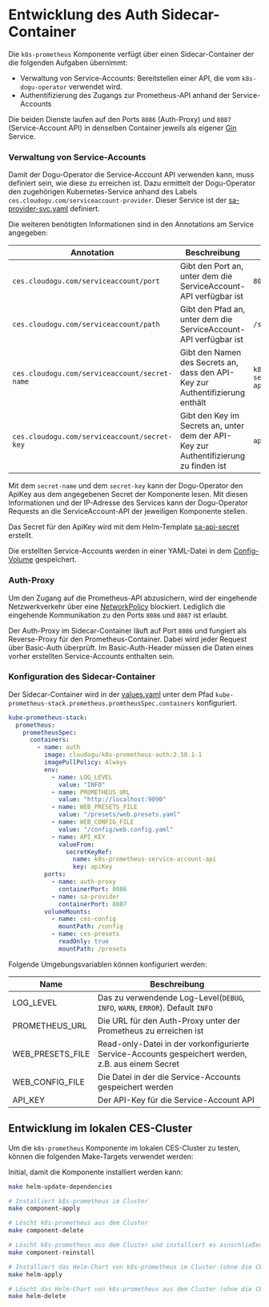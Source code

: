 # Entwicklung des Auth Sidecar-Container

Die `k8s-prometheus` Komponente verfügt über einen Sidecar-Container der die folgenden Aufgaben übernimmt:
 * Verwaltung von Service-Accounts: Bereitstellen einer API, die vom `k8s-dogu-operator` verwendet wird.
 * Authentifizierung des Zugangs zur Prometheus-API anhand der Service-Accounts

Die beiden Dienste laufen auf den Ports `8086` (Auth-Proxy) und `8087` (Service-Account API) in denselben Container jeweils als eigener [Gin](https://github.com/gin-gonic/gin) Service.

### Verwaltung von Service-Accounts
Damit der Dogu-Operator die Service-Account API verwenden kann, muss definiert sein, wie diese zu erreichen ist.
Dazu ermittelt der Dogu-Operator den zugehörigen Kubernetes-Service anhand des Labels `ces.cloudogu.com/serviceaccount-provider`.
Dieser Service ist der [sa-provider-svc.yaml](../../k8s/helm/templates/sa-provider-svc.yaml) definiert.

Die weiteren benötigten Informationen sind in den Annotations am Service angegeben:

| Annotation                                    | Beschreibung                                                                          | Wert                                 |
|-----------------------------------------------|---------------------------------------------------------------------------------------|--------------------------------------|
| `ces.cloudogu.com/serviceaccount/port`        | Gibt den Port an, unter dem die ServiceAccount-API verfügbar ist                      | `8080`                               |
| `ces.cloudogu.com/serviceaccount/path`        | Gibt den Pfad an, unter dem die ServiceAccount-API verfügbar ist                      | `/serviceaccounts`                   |
| `ces.cloudogu.com/serviceaccount/secret-name` | Gibt den Namen des Secrets an, dass den API-Key zur Authentifizierung enthält         | `k8s-prometheus-service-account-api` |
| `ces.cloudogu.com/serviceaccount/secret-key`  | Gibt den Key im Secrets an, unter dem der API-Key zur Authentifizierung zu finden ist | `apiKey`                             |


Mit dem `secret-name` und dem `secret-key` kann der Dogu-Operator den ApiKey aus dem angegebenen Secret der Komponente lesen.
Mit diesen Informationen und der IP-Adresse des Services kann der Dogu-Operator Requests an die ServiceAccount-API der jeweiligen Komponente stellen.

Das Secret für den ApiKey wird mit dem Helm-Template [sa-api-secret](../../k8s/helm/templates/sa-api-secret.yaml) erstellt. 

Die erstellten Service-Accounts werden in einer YAML-Datei in dem [Config-Volume](../../k8s/helm/templates/config-pvc.yaml) gespeichert.

### Auth-Proxy
Um den Zugang auf die Prometheus-API abzusichern, wird der eingehende Netzwerkverkehr über eine [NetworkPolicy](../../k8s/helm/templates/network-policy.yaml) blockiert.
Lediglich die eingehende Kommunikation zu den Ports `8086` und `8087` ist erlaubt.

Der Auth-Proxy im Sidecar-Container läuft auf Port `8086` und fungiert als Reverse-Proxy für den Prometheus-Container.
Dabei wird jeder Request über Basic-Auth überprüft. 
Im Basic-Auth-Header müssen die Daten eines vorher erstellten Service-Accounts enthalten sein.

### Konfiguration des Sidecar-Container
Der Sidecar-Container wird in der [values.yaml](../../k8s/helm/values.yaml) unter dem Pfad `kube-prometheus-stack.prometheus.promtheusSpec.containers` konfiguriert.

```yaml
kube-prometheus-stack:
  prometheus:
    prometheusSpec:
      containers:
        - name: auth
          image: cloudogu/k8s-prometheus-auth:2.50.1-1
          imagePullPolicy: Always
          env:
            - name: LOG_LEVEL
              value: "INFO"
            - name: PROMETHEUS_URL
              value: "http://localhost:9090"
            - name: WEB_PRESETS_FILE
              value: "/presets/web.presets.yaml"
            - name: WEB_CONFIG_FILE
              value: "/config/web.config.yaml"
            - name: API_KEY
              valueFrom:
                secretKeyRef:
                  name: k8s-prometheus-service-account-api
                  key: apiKey
          ports:
            - name: auth-proxy
              containerPort: 8086
            - name: sa-provider
              containerPort: 8087
          volumeMounts:
            - name: ces-config
              mountPath: /config
            - name: ces-presets
              readOnly: true
              mountPath: /presets
```

Folgende Umgebungsvariablen können konfiguriert werden:

| Name              | Beschreibung                                                                                       |
|-------------------|----------------------------------------------------------------------------------------------------|
| LOG_LEVEL         | Das zu verwendende Log-Level(`DEBUG`, `INFO`, `WARN`, `ERROR`). Default `INFO`                     |
| PROMETHEUS_URL    | Die URL für den Auth-Proxy unter der Prometheus zu erreichen ist                                   |
| WEB_PRESETS_FILE  | Read-only-Datei in der vorkonfigurierte Service-Accounts gespeichert werden, z.B. aus einem Secret |
| WEB_CONFIG_FILE   | Die Datei in der die Service-Accounts gespeichert werden                                           |
| API_KEY           | Der API-Key für die Service-Account API                                                            |

## Entwicklung im lokalen CES-Cluster
Um die `k8s-prometheus` Komponente im lokalen CES-Cluster zu testen, können die folgenden Make-Targets verwendet werden:

Initial, damit die Komponente installiert werden kann:
```bash
make helm-update-dependencies
```

```bash
# Installiert k8s-prometheus im Cluster
make component-apply
```

```bash
# Löscht k8s-prometheus aus dem Cluster
make component-delete
```

```bash
# Löscht k8s-prometheus aus dem Cluster und installiert es asnschließend erneut
make component-reinstall
```

```bash
# Installiert das Helm-Chart von k8s-prometheus im Cluster (ohne die CES-Komponente)
make helm-apply
```

```bash
# Löscht das Helm-Chart von k8s-prometheus aus dem Cluster (ohne die CES-Komponente)
make helm-delete
```
